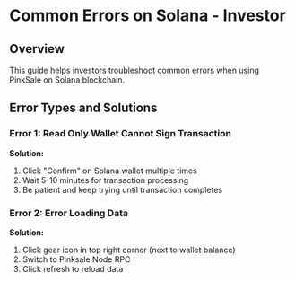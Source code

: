 # Common Errors on Solana - Investor

## Overview
This guide helps investors troubleshoot common errors when using PinkSale on Solana blockchain.

## Error Types and Solutions

### Error 1: Read Only Wallet Cannot Sign Transaction
**Solution:**
1. Click "Confirm" on Solana wallet multiple times
2. Wait 5-10 minutes for transaction processing
3. Be patient and keep trying until transaction completes

### Error 2: Error Loading Data
**Solution:**
1. Click gear icon in top right corner (next to wallet balance)
2. Switch to Pinksale Node RPC
3. Click refresh to reload data
